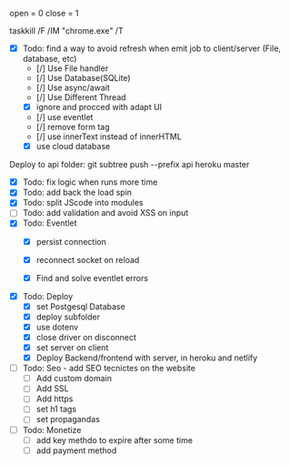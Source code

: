 open = 0
close = 1

taskkill /F /IM "chrome.exe" /T


- [x] Todo: find a way to avoid refresh when emit job to client/server (File, database, etc)
    - [/] Use File handler
    - [/] Use Database(SQLite)
    - [/] Use async/await
    - [/] Use Different Thread
    - [x] ignore and procced with adapt UI
    - [/] use eventlet
    - [/] remove form tag
    - [/] use innerText instead of innerHTML
    - [x] use cloud database

Deploy to api folder: git subtree push --prefix api heroku master

- [x] Todo: fix logic when runs more time
- [x] Todo: add back the load spin
- [x] Todo: split JScode into modules
- [ ] Todo: add validation and avoid XSS on input
- [x] Todo: Eventlet
    - [x] persist connection
    - [x] reconnect socket on reload
    - [x] Find and solve eventlet errors


- [x] Todo: Deploy
    - [x] set Postgesql Database
    - [x] deploy subfolder
    - [x] use dotenv
    - [x] close driver on disconnect
    - [x] set server on client
    - [x] Deploy Backend/frontend with server, in heroku and netlify

- [ ] Todo: Seo - add SEO tecnictes on the website
    - [ ] Add custom domain
    - [ ] Add SSL
    - [ ] Add https
    - [ ] set h1 tags
    - [ ] set propagandas

- [ ] Todo: Monetize
    - [ ] add key methdo to expire after some time
    - [ ] add payment method